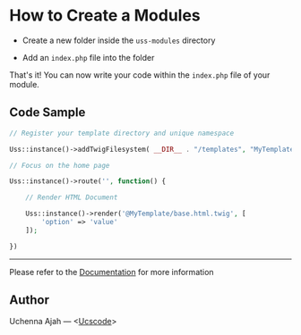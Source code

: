 # How to Create a Modules

- Create a new folder inside the `uss-modules` directory

- Add an `index.php` file into the folder

That's it! You can now write your code within the `index.php` file of your module.

## Code Sample

```php
// Register your template directory and unique namespace

Uss::instance()->addTwigFilesystem( __DIR__ . "/templates", "MyTemplate" );

// Focus on the home page

Uss::instance()->route('', function() {

    // Render HTML Document

    Uss::instance()->render('@MyTemplate/base.html.twig', [
        'option' => 'value'
    ]);

})
```

***

Please refer to the [Documentation](http://uss.ucscode.me) for more information

## Author

Uchenna Ajah &mdash; &lt;[Ucscode](http://ucscode.me)&gt;
